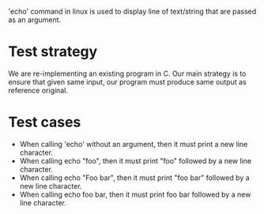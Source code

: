 'echo' command in linux is used to display line of text/string that are passed as an argument.

# Test strategy
We are re-implementing an existing program in C. Our main strategy is to ensure that given same input,
our program must produce same output as reference original.

# Test cases
- When calling 'echo' without an argument, then it must print a new line character.
- When calling echo "foo", then it must print "foo" followed by a new line character.
- When calling echo "Foo bar", then it must print "foo bar" followed by a new line character.
- When calling echo foo bar, then it must print foo bar followed by a new line character.
